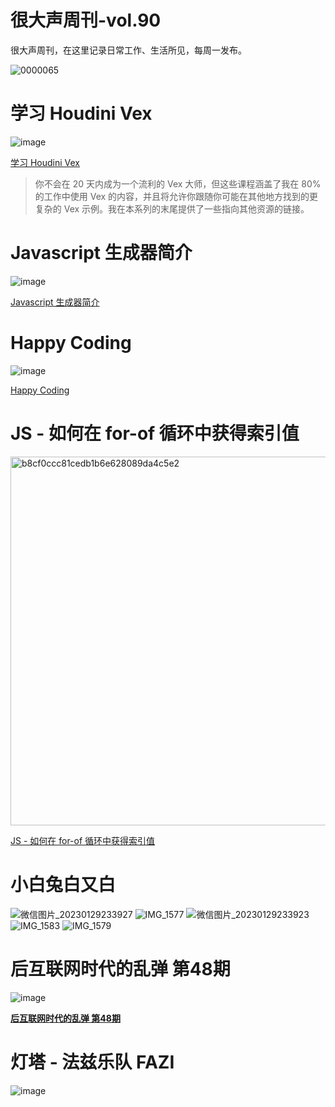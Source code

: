 # 很大声周刊-vol.90
很大声周刊，在这里记录日常工作、生活所见，每周一发布。

![0000065](https://user-images.githubusercontent.com/20842136/215335981-e60d4f0e-0085-4efc-89f5-ef302fcc213f.jpg)

# 学习 Houdini Vex
![image](https://user-images.githubusercontent.com/20842136/215335198-ffd6da4c-b68a-4871-94cc-459b88ce369e.png)

[学习 Houdini Vex](https://www.tokeru.com/cgwiki/index.php?title=JoyOfVex)

> 你不会在 20 天内成为一个流利的 Vex 大师，但这些课程涵盖了我在 80% 的工作中使用 Vex 的内容，并且将允许你跟随你可能在其他地方找到的更复杂的 Vex 示例。我在本系列的末尾提供了一些指向其他资源的链接。

# Javascript 生成器简介
![image](https://user-images.githubusercontent.com/20842136/215339914-40571192-f0f7-43b2-8ffe-5aa0dbdfde0e.png)

[Javascript 生成器简介](https://gorillasun.de/blog/an-introduction-to-javascript-generators)

# Happy Coding
![image](https://user-images.githubusercontent.com/20842136/215335363-cdb61a9c-14c3-4807-8969-4679e8b90f00.png)

[Happy Coding](https://happycoding.io/)

# JS - 如何在 for-of 循环中获得索引值
<img width="590" alt="b8cf0ccc81cedb1b6e628089da4c5e2" src="https://user-images.githubusercontent.com/20842136/215335539-b030658e-272d-4c03-8cdc-ee81bd263eae.png">

[JS - 如何在 for-of 循环中获得索引值](https://flaviocopes.com/how-to-get-index-in-for-of-loop/)

# 小白兔白又白
![微信图片_20230129233927](https://user-images.githubusercontent.com/20842136/215337512-75d35163-5c35-4f4a-aac2-392dc87c3253.jpg)
![IMG_1577](https://user-images.githubusercontent.com/20842136/215340321-f79984f4-aa8f-4adf-8761-89b0bc16ca3e.jpg)
![微信图片_20230129233923](https://user-images.githubusercontent.com/20842136/215337513-1d63b3e7-72f0-4e29-8b89-3bf863ea6ed6.jpg)
![IMG_1583](https://user-images.githubusercontent.com/20842136/215340327-a7d18676-5d8e-4cef-8739-ef342319e9cb.jpg)
![IMG_1579](https://user-images.githubusercontent.com/20842136/215340337-49784c8c-cc4c-4a63-8031-7c3cca3e3d7d.jpg)

# 后互联网时代的乱弹 第48期
![image](https://user-images.githubusercontent.com/20842136/215335694-3beab990-5fc2-47e7-8df1-0f0db3aa4cf5.png)

**[后互联网时代的乱弹 第48期](https://www.bilibili.com/video/BV1pT411o7nW/?spm_id_from=444.41.list.card_archive.click&vd_source=6c68891752436b0097051bf700e169a9)**

# 灯塔 - 法兹乐队 FAZI
![image](https://user-images.githubusercontent.com/20842136/215335657-1e3424e7-51a7-478c-9654-829c295e2ef0.png)
